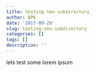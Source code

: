 ```yaml
---
title: testing new subdirectory
author: BPK
date: '2017-09-29'
slug: testing-new-subdirectory
categories: []
tags: []
description: ''
---
```


lets test some lorem ipsum